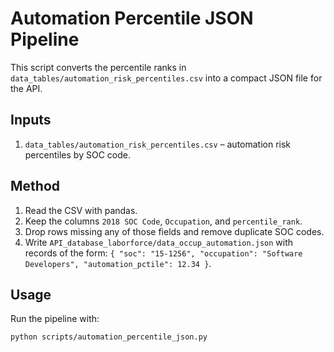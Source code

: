 # Automation Percentile JSON Pipeline

This script converts the percentile ranks in `data_tables/automation_risk_percentiles.csv`
into a compact JSON file for the API.

## Inputs
1. `data_tables/automation_risk_percentiles.csv` – automation risk percentiles by SOC code.

## Method
1. Read the CSV with pandas.
2. Keep the columns `2018 SOC Code`, `Occupation`, and `percentile_rank`.
3. Drop rows missing any of those fields and remove duplicate SOC codes.
4. Write `API_database_laborforce/data_occup_automation.json` with records of the form:
   `{ "soc": "15-1256", "occupation": "Software Developers", "automation_pctile": 12.34 }`.

## Usage
Run the pipeline with:
```bash
python scripts/automation_percentile_json.py
```

